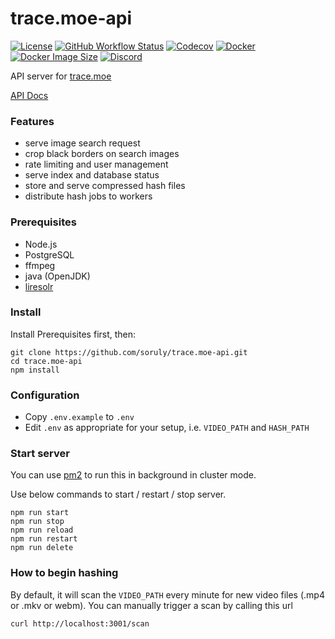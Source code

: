 # trace.moe-api

[![License](https://img.shields.io/github/license/soruly/trace.moe-api.svg?style=flat-square)](https://github.com/soruly/trace.moe-api/blob/master/LICENSE)
[![GitHub Workflow Status](https://img.shields.io/github/actions/workflow/status/soruly/trace.moe-api/docker-image.yml?style=flat-square)](https://github.com/soruly/trace.moe-api/actions)
[![Codecov](https://img.shields.io/codecov/c/github/soruly/trace.moe-api?style=flat-square&token=8C25WLSEDJ)](https://codecov.io/gh/soruly/trace.moe-api)
[![Docker](https://img.shields.io/docker/pulls/soruly/trace.moe-api?style=flat-square)](https://hub.docker.com/r/soruly/trace.moe-api)
[![Docker Image Size](https://img.shields.io/docker/image-size/soruly/trace.moe-api/latest?style=flat-square)](https://hub.docker.com/r/soruly/trace.moe-api)
[![Discord](https://img.shields.io/discord/437578425767559188.svg?style=flat-square)](https://discord.gg/K9jn6Kj)

API server for [trace.moe](https://github.com/soruly/trace.moe)

[API Docs](https://soruly.github.io/trace.moe-api/)

### Features

- serve image search request
- crop black borders on search images
- rate limiting and user management
- serve index and database status
- store and serve compressed hash files
- distribute hash jobs to workers

### Prerequisites

- Node.js
- PostgreSQL
- ffmpeg
- java (OpenJDK)
- [liresolr](https://github.com/soruly/liresolr)

### Install

Install Prerequisites first, then:

```
git clone https://github.com/soruly/trace.moe-api.git
cd trace.moe-api
npm install
```

### Configuration

- Copy `.env.example` to `.env`
- Edit `.env` as appropriate for your setup, i.e. `VIDEO_PATH` and `HASH_PATH`

### Start server

You can use [pm2](https://pm2.keymetrics.io/) to run this in background in cluster mode.

Use below commands to start / restart / stop server.

```
npm run start
npm run stop
npm run reload
npm run restart
npm run delete
```

### How to begin hashing

By default, it will scan the `VIDEO_PATH` every minute for new video files (.mp4 or .mkv or webm). You can manually trigger a scan by calling this url

```
curl http://localhost:3001/scan
```
